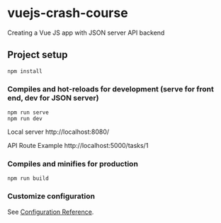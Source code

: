 # vuejs-crash-course
Creating a Vue JS app with JSON server API backend

## Project setup
```
npm install
```

### Compiles and hot-reloads for development (serve for front end, dev for JSON server)
```
npm run serve
npm run dev
```
Local server
http://localhost:8080/

API Route Example
http://localhost:5000/tasks/1

### Compiles and minifies for production
```
npm run build
```

### Customize configuration
See [Configuration Reference](https://cli.vuejs.org/config/).
